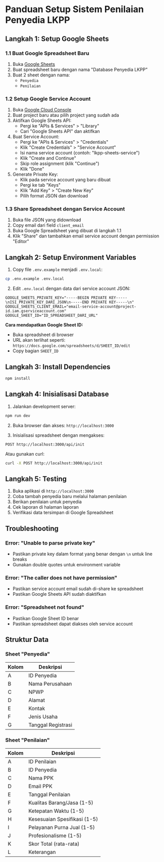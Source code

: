 # Panduan Setup Sistem Penilaian Penyedia LKPP

## Langkah 1: Setup Google Sheets

### 1.1 Buat Google Spreadsheet Baru
1. Buka [Google Sheets](https://sheets.google.com)
2. Buat spreadsheet baru dengan nama "Database Penyedia LKPP"
3. Buat 2 sheet dengan nama:
   - `Penyedia`
   - `Penilaian`

### 1.2 Setup Google Service Account
1. Buka [Google Cloud Console](https://console.cloud.google.com)
2. Buat project baru atau pilih project yang sudah ada
3. Aktifkan Google Sheets API:
   - Pergi ke "APIs & Services" > "Library"
   - Cari "Google Sheets API" dan aktifkan
4. Buat Service Account:
   - Pergi ke "APIs & Services" > "Credentials"
   - Klik "Create Credentials" > "Service Account"
   - Isi nama service account (contoh: "lkpp-sheets-service")
   - Klik "Create and Continue"
   - Skip role assignment (klik "Continue")
   - Klik "Done"
5. Generate Private Key:
   - Klik pada service account yang baru dibuat
   - Pergi ke tab "Keys"
   - Klik "Add Key" > "Create New Key"
   - Pilih format JSON dan download

### 1.3 Share Spreadsheet dengan Service Account
1. Buka file JSON yang didownload
2. Copy email dari field `client_email`
3. Buka Google Spreadsheet yang dibuat di langkah 1.1
4. Klik "Share" dan tambahkan email service account dengan permission "Editor"

## Langkah 2: Setup Environment Variables

1. Copy file `.env.example` menjadi `.env.local`:
```bash
cp .env.example .env.local
```

2. Edit `.env.local` dengan data dari service account JSON:
```env
GOOGLE_SHEETS_PRIVATE_KEY="-----BEGIN PRIVATE KEY-----\nISI_PRIVATE_KEY_DARI_JSON\n-----END PRIVATE KEY-----\n"
GOOGLE_SHEETS_CLIENT_EMAIL="email-service-account@project-id.iam.gserviceaccount.com"
GOOGLE_SHEET_ID="ID_SPREADSHEET_DARI_URL"
```

**Cara mendapatkan Google Sheet ID:**
- Buka spreadsheet di browser
- URL akan terlihat seperti: `https://docs.google.com/spreadsheets/d/SHEET_ID/edit`
- Copy bagian `SHEET_ID`

## Langkah 3: Install Dependencies

```bash
npm install
```

## Langkah 4: Inisialisasi Database

1. Jalankan development server:
```bash
npm run dev
```

2. Buka browser dan akses: `http://localhost:3000`

3. Inisialisasi spreadsheet dengan mengakses:
```
POST http://localhost:3000/api/init
```

Atau gunakan curl:
```bash
curl -X POST http://localhost:3000/api/init
```

## Langkah 5: Testing

1. Buka aplikasi di `http://localhost:3000`
2. Coba tambah penyedia baru melalui halaman penilaian
3. Berikan penilaian untuk penyedia
4. Cek laporan di halaman laporan
5. Verifikasi data tersimpan di Google Spreadsheet

## Troubleshooting

### Error: "Unable to parse private key"
- Pastikan private key dalam format yang benar dengan `\n` untuk line breaks
- Gunakan double quotes untuk environment variable

### Error: "The caller does not have permission"
- Pastikan service account email sudah di-share ke spreadsheet
- Pastikan Google Sheets API sudah diaktifkan

### Error: "Spreadsheet not found"
- Pastikan Google Sheet ID benar
- Pastikan spreadsheet dapat diakses oleh service account

## Struktur Data

### Sheet "Penyedia"
| Kolom | Deskripsi |
|-------|-----------|
| A | ID Penyedia |
| B | Nama Perusahaan |
| C | NPWP |
| D | Alamat |
| E | Kontak |
| F | Jenis Usaha |
| G | Tanggal Registrasi |

### Sheet "Penilaian"
| Kolom | Deskripsi |
|-------|-----------|
| A | ID Penilaian |
| B | ID Penyedia |
| C | Nama PPK |
| D | Email PPK |
| E | Tanggal Penilaian |
| F | Kualitas Barang/Jasa (1-5) |
| G | Ketepatan Waktu (1-5) |
| H | Kesesuaian Spesifikasi (1-5) |
| I | Pelayanan Purna Jual (1-5) |
| J | Profesionalisme (1-5) |
| K | Skor Total (rata-rata) |
| L | Keterangan |
